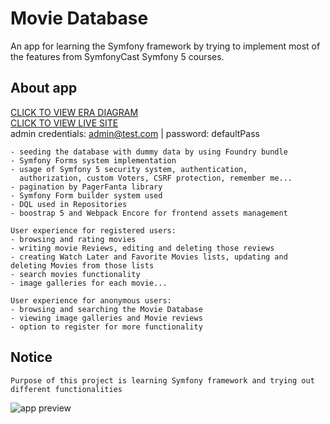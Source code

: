 # Movie Database

An app for learning the Symfony framework by trying to implement most of the features from SymfonyCast
Symfony 5 courses.

## About app
[CLICK TO VIEW ERA DIAGRAM](ERA.png)  
[CLICK TO VIEW LIVE SITE](http://phpstack-372184-2435614.cloudwaysapps.com/)  
admin credentials: admin@test.com | password: defaultPass

```aboutApp
- seeding the database with dummy data by using Foundry bundle
- Symfony Forms system implementation
- usage of Symfony 5 security system, authentication, 
  authorization, custom Voters, CSRF protection, remember me...
- pagination by PagerFanta library
- Symfony Form builder system used
- DQL used in Repositories
- boostrap 5 and Webpack Encore for frontend assets management

User experience for registered users:
- browsing and rating movies
- writing movie Reviews, editing and deleting those reviews
- creating Watch Later and Favorite Movies lists, updating and deleting Movies from those lists 
- search movies functionality
- image galleries for each movie...

User experience for anonymous users:
- browsing and searching the Movie Database
- viewing image galleries and Movie reviews
- option to register for more functionality
```

## Notice

```movieDatabase
Purpose of this project is learning Symfony framework and trying out different functionalities

```

![app preview](MovieDatabaseAnimation.gif)